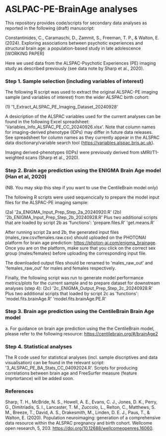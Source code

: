 # ASLPAC-PE-BrainAge analyses

This repository provides code/scripts for secondary data analyses as reported in the following (draft) manuscript: 

Constantinides, C., Caramaschi, D., Zammit, S., Freeman, T. P., &amp; Walton, E. (2024). Exploring associations between psychotic experiences and structural brain age: a population-based study in late adolescence [WORKING PAPER]

Here we used data from the ALSPAC-Psychotic Experiences (PE) imaging study as described previously (see data note by Sharp et al., 2020). 

### Step 1. Sample selection (including variables of interest)

The following R script was used to extract the original ALSPAC-PE imaging sample (and variables of interest) from the wider ALSPAC birth cohort: 

(1) '1_Extract_ALSPAC_PE_Imaging_Dataset_20240928'

A desicription of the ALSPAC variables used for the current analyses can be found in the following Excel spreadsheet: 'Variables_Info_ALSPAC_PE_CC_20240926.xlsx'. Note that column names for imaging-derived phenotype (IDPs) may differ in future data releases. See spreadsheet for column names as they currently appear in the ALSPAC data disctionary/variable search tool (https://variables.alspac.bris.ac.uk).

Imaging derived-phenotypes (IDPs) were previously derived from sMRI/T1-weighted scans (Sharp et al., 2020). 

### Step 2. Brain age prediction using the ENIGMA Brain Age model (Han et al, 2020) 
(NB. You may skip this step if you want to use the CentileBrain model only)

The following R scripts were used sequencically to prepare the model input files for the ALSPAC-PE imaging sample:

(2a) '2a_ENIGMA_Input_Prep_Step_2a_20240920.R' 
(2b) '2b_ENIGMA_Input_Prep_Step_2b_20240928.R'
Plus two additional scripts that are loaded by script 2b as 'functions':
'prepare.files.R'
'get.means.R'

After running script 2a and 2b, the generated input files (males_raw.csv/females.raw.csv) should uploaded on the PHOTONAI platform for brain age prediction: https://photon-ai.com/enigma_brainage. Once you are on the platform, make sure that you click on the correct sex group (males/females) before uploading the corresponding input file. 

The downloaded output files should be renamed to 'males_raw_out' and 'females_raw_out' for males and females respectively. 

Finally, the following script was run to generate model performance metrics/plots for the current sample and to prepare dataset for downstream analyses (step 4):
(2c) '2c_ENIGMA_Output_Prep_Step_2c_20240928.R'
Plus two additional scripts that loaded by script 2c as 'functions': 
'model.fits.brainAge.R'
'model.fits.brainAge.PE.R'

### Step 3. Brain age prediction using the CentileBrain Brain Age model

a. For guidance on brain age prediction using the the CentileBrain model, please refer to the following resource: https://centilebrain.org/#/brainAge2

### Step 4. Statistical analyses

The R code used for statistical analyses (incl. sample discriptives and data visualisation) can be found in the relevant script: '3_ALSPAC_PE_BA_Stats_CC_04092024.R'. Scripts for producing correlations between brain age and FreeSurfer measure (feature imprtortance) will be added soon. 

### References

Sharp, T. H., McBride, N. S., Howell, A. E., Evans, C. J., Jones, D. K., Perry, G., Dimitriadis, S. I., Lancaster, T. M., Zuccolo, L., Relton, C., Matthews, S. M., Breeze, T., David, A. S., Drakesmith, M., Linden, D. E. J., Paus, T., & Walton, E. (2020). Population neuroimaging: generation of a comprehensive data resource within the ALSPAC pregnancy and birth cohort. Wellcome open research, 5, 203. https://doi.org/10.12688/wellcomeopenres.16060.
